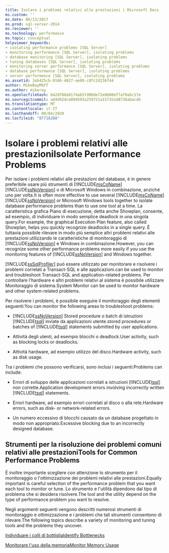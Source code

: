 ```yaml
---
title: Isolare i problemi relativi alle prestazioni | Microsoft Docs
ms.custom: ''
ms.date: 06/13/2017
ms.prod: sql-server-2014
ms.reviewer: ''
ms.technology: performance
ms.topic: conceptual
helpviewer_keywords:
- isolating performance problems [SQL Server]
- monitoring performance [SQL Server], isolating problems
- database monitoring [SQL Server], isolating problems
- tuning databases [SQL Server], isolating problems
- monitoring server performance [SQL Server], isolating problems
- database performance [SQL Server], isolating problems
- server performance [SQL Server], isolating problems
ms.assetid: 2eb425cb-9166-4027-ae08-c8fc2d236f44
author: MikeRayMSFT
ms.author: mikeray
ms.openlocfilehash: b42d780a8174ab57d00de72e8b00ef7af0abc17e
ms.sourcegitcommit: ad4d92dce894592a259721a1571b1d8736abacdb
ms.translationtype: MT
ms.contentlocale: it-IT
ms.lasthandoff: 08/04/2020
ms.locfileid: "87716288"
---
```

# <a name="isolate-performance-problems"></a><span data-ttu-id="e563e-102">Isolare i problemi relativi alle prestazioni</span><span class="sxs-lookup"><span data-stu-id="e563e-102">Isolate Performance Problems</span></span>
  <span data-ttu-id="e563e-103">Per isolare i problemi relativi alle prestazioni del database, è in genere preferibile usare più strumenti di [!INCLUDE[msCoName](../../includes/msconame-md.md)] [!INCLUDE[ssNoVersion](../../includes/ssnoversion-md.md)] o di Microsoft Windows in combinazione, anziché uno per volta.</span><span class="sxs-lookup"><span data-stu-id="e563e-103">It is often more effective to use several [!INCLUDE[msCoName](../../includes/msconame-md.md)] [!INCLUDE[ssNoVersion](../../includes/ssnoversion-md.md)] or Microsoft Windows tools together to isolate database performance problems than to use one tool at a time.</span></span> <span data-ttu-id="e563e-104">La caratteristica grafica Piano di esecuzione, detta anche Showplan, consente, ad esempio, di individuare in modo semplice deadlock in una singola query.</span><span class="sxs-lookup"><span data-stu-id="e563e-104">For example, the graphical Execution Plan feature, also called Showplan, helps you quickly recognize deadlocks in a single query.</span></span> <span data-ttu-id="e563e-105">È tuttavia possibile rilevare in modo più semplice altri problemi relativi alle prestazioni utilizzando le caratteristiche di monitoraggio di [!INCLUDE[ssNoVersion](../../includes/ssnoversion-md.md)] e Windows in combinazione.</span><span class="sxs-lookup"><span data-stu-id="e563e-105">However, you can recognize some other performance problems more easily if you use the monitoring features of [!INCLUDE[ssNoVersion](../../includes/ssnoversion-md.md)] and Windows together.</span></span>  
  
 [!INCLUDE[ssSqlProfiler](../../includes/sssqlprofiler-md.md)] <span data-ttu-id="e563e-106">può essere utilizzato per monitorare e risolvere i problemi correlati a Transact-SQL e alle applicazioni.</span><span class="sxs-lookup"><span data-stu-id="e563e-106">can be used to monitor and troubleshoot Transact-SQL and application-related problems.</span></span> <span data-ttu-id="e563e-107">Per controllare l'hardware e altri problemi relativi al sistema è possibile utilizzare Monitoraggio di sistema.</span><span class="sxs-lookup"><span data-stu-id="e563e-107">System Monitor can be used to monitor hardware and other system-related problems.</span></span>  
  
 <span data-ttu-id="e563e-108">Per risolvere i problemi, è possibile eseguire il monitoraggio degli elementi seguenti:</span><span class="sxs-lookup"><span data-stu-id="e563e-108">You can monitor the following areas to troubleshoot problems:</span></span>  
  
-   [!INCLUDE[ssNoVersion](../../includes/ssnoversion-md.md)] <span data-ttu-id="e563e-109">Stored procedure o batch di istruzioni [!INCLUDE[tsql](../../includes/tsql-md.md)] inviate da applicazioni utente.</span><span class="sxs-lookup"><span data-stu-id="e563e-109">stored procedures or batches of [!INCLUDE[tsql](../../includes/tsql-md.md)] statements submitted by user applications.</span></span>  
  
-   <span data-ttu-id="e563e-110">Attività degli utenti, ad esempio blocchi o deadlock.</span><span class="sxs-lookup"><span data-stu-id="e563e-110">User activity, such as blocking locks or deadlocks.</span></span>  
  
-   <span data-ttu-id="e563e-111">Attività hardware, ad esempio utilizzo del disco.</span><span class="sxs-lookup"><span data-stu-id="e563e-111">Hardware activity, such as disk usage.</span></span>  
  
 <span data-ttu-id="e563e-112">Tra i problemi che possono verificarsi, sono inclusi i seguenti:</span><span class="sxs-lookup"><span data-stu-id="e563e-112">Problems can include:</span></span>  
  
-   <span data-ttu-id="e563e-113">Errori di sviluppo delle applicazioni correlati a istruzioni [!INCLUDE[tsql](../../includes/tsql-md.md)] non corrette.</span><span class="sxs-lookup"><span data-stu-id="e563e-113">Application development errors involving incorrectly written [!INCLUDE[tsql](../../includes/tsql-md.md)] statements.</span></span>  
  
-   <span data-ttu-id="e563e-114">Errori hardware, ad esempio errori correlati al disco o alla rete.</span><span class="sxs-lookup"><span data-stu-id="e563e-114">Hardware errors, such as disk- or network-related errors.</span></span>  
  
-   <span data-ttu-id="e563e-115">Un numero eccessivo di blocchi causato da un database progettato in modo non appropriato.</span><span class="sxs-lookup"><span data-stu-id="e563e-115">Excessive blocking due to an incorrectly designed database.</span></span>  
  
## <a name="tools-for-common-performance-problems"></a><span data-ttu-id="e563e-116">Strumenti per la risoluzione dei problemi comuni relativi alle prestazioni</span><span class="sxs-lookup"><span data-stu-id="e563e-116">Tools for Common Performance Problems</span></span>  
 <span data-ttu-id="e563e-117">È inoltre importante scegliere con attenzione lo strumento per il monitoraggio o l'ottimizzazione dei problemi relativi alle prestazioni.</span><span class="sxs-lookup"><span data-stu-id="e563e-117">Equally important is careful selection of the performance problem that you want each tool to monitor or tune.</span></span> <span data-ttu-id="e563e-118">Lo strumento e l'utilità dipendono dal tipo di problema che si desidera risolvere.</span><span class="sxs-lookup"><span data-stu-id="e563e-118">The tool and the utility depend on the type of performance problem you want to resolve.</span></span>  
  
 <span data-ttu-id="e563e-119">Negli argomenti seguenti vengono descritti numerosi strumenti di monitoraggio e ottimizzazione e i problemi che tali strumenti consentono di rilevare.</span><span class="sxs-lookup"><span data-stu-id="e563e-119">The following topics describe a variety of monitoring and tuning tools and the problems they uncover.</span></span>  
  
 [<span data-ttu-id="e563e-120">Individuare i colli di bottiglia</span><span class="sxs-lookup"><span data-stu-id="e563e-120">Identify Bottlenecks</span></span>](identify-bottlenecks.md)  
  
 [<span data-ttu-id="e563e-121">Monitorare l'uso della memoria</span><span class="sxs-lookup"><span data-stu-id="e563e-121">Monitor Memory Usage</span></span>](../performance-monitor/monitor-memory-usage.md)  
  
  
